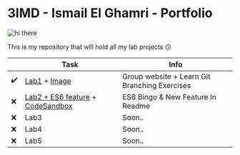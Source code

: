 # 3IMD - Ismail El Ghamri - Portfolio

![hi there](https://media.giphy.com/media/AhhGtrpj5ZxGZER5yC/giphy.gif)

This is my repository that will hold all my lab projects 😗

‎ | Task | Info
------ | ------ | ------ 
✔️| [Lab1](https://github.com/AlejandroDeWolf/DEV5-LAB1) + [Image](https://github.com/Ismail-Elg/DEV5-portfolio/blob/main/lab1%20-%20group%20work%20%2B%20exercise/learn%20git%20branching.png)| Group website + Learn Git Branching Exercises
❌| [Lab2 + ES6 feature](https://github.com/Ismail-Elg/DEV5-portfolio/tree/main/lab2%20-%20human%20bingo) + [CodeSandbox](https://codesandbox.io/s/lab-2-es6-bxzhdb) | ES6 Bingo & New Feature In Readme
❌| Lab3 | Soon..
❌| Lab4 | Soon..
❌| Lab5 | Soon..
